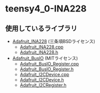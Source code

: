 # teensy4_0-INA228

## 使用しているライブラリ

* [Adafruit_INA228](https://github.com/adafruit/Adafruit_INA228) (三条項BSDライセンス)
  * [Adafruit_INA228.cpp](./Adafruit_INA228.cpp)
  * [Adafruit_INA228.h](./Adafruit_INA228.h)
* [Adafruit_BusIO](https://github.com/adafruit/Adafruit_BusIO) (MITライセンス)
  * [Adafruit_BusIO_Register.cpp](./Adafruit_BusIO_Register.cpp)
  * [Adafruit_BusIO_Register.h](./Adafruit_BusIO_Register.h)
  * [Adafruit_I2CDevice.cpp](./Adafruit_I2CDevice.cpp)
  * [Adafruit_I2CDevice.h](./Adafruit_I2CDevice.h)
  * [Adafruit_I2CRegister.h](./Adafruit_I2CRegister.h)

